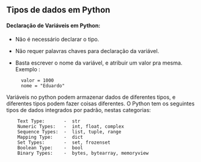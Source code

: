 Tipos de dados em Python
--------------------------

#### Declaração de Variáveis em Python:


- Não é necessário declarar o tipo.
- Não requer palavras chaves para declaração da variável.
- Basta escrever o nome da variável, e atribuir um valor pra mesma. Exemplo :

		valor = 1000
		nome = "Eduardo"

Variáveis no python podem armazenar dados de diferentes tipos, e diferentes tipos podem fazer coisas diferentes.
O Python tem os seguintes tipos de dados integrados por padrão, nestas categorias:


		Text Type:		 -  str
		Numeric Types:	 -  int, float, complex
		Sequence Types:	 -  list, tuple, range
		Mapping Type:	 -  dict
		Set Types:		 -  set, frozenset
		Boolean Type:	 -  bool
		Binary Types:	 -  bytes, bytearray, memoryview


